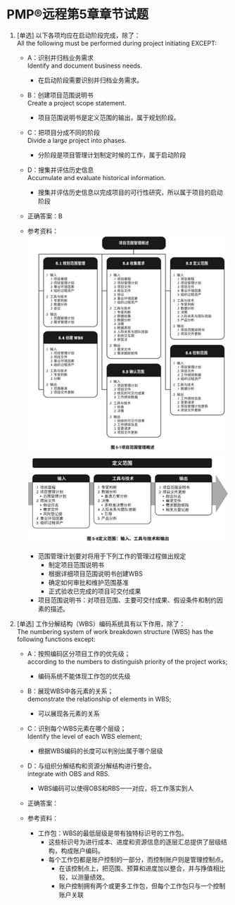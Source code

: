 # PMP®远程第5章章节试题
1. [单选] 以下各项均应在启动阶段完成，除了：  
All the following must be performed during project initiating EXCEPT:
	- A：识别并归档业务需求  
Identify and document business needs.
		- 在启动阶段需要识别并归档业务需求。
	- B：创建项目范围说明书  
Create a project scope statement.
		- 项目范围说明书是定义范围的输出，属于规划阶段。
	- C：把项目分成不同的阶段  
Divide a large project into phases.
		- 分阶段是项目管理计划制定时候的工作，属于启动阶段
	- D：搜集并评估历史信息  
Accumulate and evaluate historical information.
		- 搜集并评估历史信息以完成项目的可行性研究，所以属于项目的启动阶段

	- 正确答案：B
	- 参考资料：
		<img alt="项目范围管理的各个过程" src="../../../PMBOK指南（第六版）阅读笔记/第一部分 项目管理知识体系指南（PMBOK指南）/img/img-5-1.png">
		<img alt="定义范围过程的数据流向图" src="../../../PMBOK指南（第六版）阅读笔记/第一部分 项目管理知识体系指南（PMBOK指南）/img/img-5-8.png">
		- 范围管理计划要对将用于下列工作的管理过程做出规定
			- 制定项目范围说明书
			- 根据详细项目范围说明书创建WBS
			- 确定如何审批和维护范围基准
			- 正式验收已完成的项目可交付成果
		- 项目范围说明书：对项目范围、主要可交付成果、假设条件和制约因素的描述。

2. [单选] 工作分解结构（WBS）编码系统具有以下作用，除了：  
The numbering system of work breakdown structure (WBS) has the following functions except:
	- A：按照编码区分项目工作的优先级；  
according to the numbers to distinguish priority of the project works;
		- 编码系统不能体现工作包的优先级
	- B：展现WBS中各元素的关系；  
demonstrate the relationship of elements in WBS;
		- 可以展现各元素的关系
	- C：识别每个WBS元素在哪个层级；  
Identify the level of each WBS element;
		- 根据WBS编码的长度可以判别出属于哪个层级
	- D：与组织分解结构和资源分解结构进行整合。  
integrate with OBS and RBS.
		- WBS编码可以使得OBS和RBS一一对应，将工作落实到人

	- 正确答案：
	- 参考资料：
		- 工作包：WBS的最低层级是带有独特标识号的工作包。
			- 这些标识号为进行成本、进度和资源信息的逐层汇总提供了层级结构，构成账户编码。
			- 每个工作包都是账户控制的一部分，而控制账户则是管理控制点。
				- 在该控制点上，把范围、预算和进度加以整合，并与挣值相比较，以测量绩效。
				- 账户控制拥有两个或更多工作包，但每个工作包只与一个控制账户关联